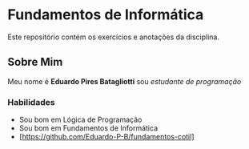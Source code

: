 # Fundamentos de Informática 
Este repositório contém os exercícios e anotações da disciplina.

## Sobre Mim
Meu nome é **Eduardo Pires Batagliotti** sou *estudante de programação* 

### Habilidades
- Sou bom em Lógica de Programação
- Sou bom em Fundamentos de Informática
- [https://github.com/Eduardo-P-B/fundamentos-cotil]

